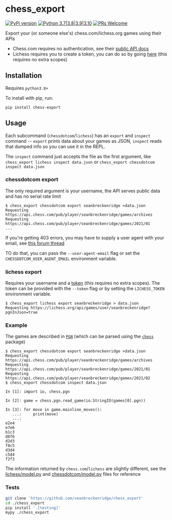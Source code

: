 # chess_export

[![PyPi version](https://img.shields.io/pypi/v/chess_export.svg)](https://pypi.python.org/pypi/chess_export) [![Python 3.7|3.8|3.9|3.10](https://img.shields.io/pypi/pyversions/chess_export.svg)](https://pypi.python.org/pypi/chess_export) [![PRs Welcome](https://img.shields.io/badge/PRs-welcome-brightgreen.svg?style=flat-square)](http://makeapullrequest.com)

Export your (or someone else's) chess.com/lichess.org games using their APIs

- Chess.com requires no authentication, see their [public API docs](https://www.chess.com/news/view/published-data-api)
- Lichess requires you to create a token, you can do so by going [here](https://lichess.org/account/oauth/token/create?description=lichess+export) (this requires no extra scopes)

## Installation

Requires `python3.8+`

To install with pip, run:

    pip install chess-export

## Usage

Each subcommand (`chessdotcom`/`lichess`) has an `export` and `inspect` command -- `export` prints data about your games as JSON, `inspect` reads that dumped info so you can use it in the REPL.

The `inspect` command just accepts the file as the first argument, like `chess_export lichess inspect data.json` or `chess_export chessdotcom inspect data.json`

### chessdotcom export

The only required argument is your username, the API serves public data and has no serial rate limit

```
$ chess_export chessdotcom export seanbreckenridge >data.json
Requesting https://api.chess.com/pub/player/seanbreckenridge/games/archives
Requesting https://api.chess.com/pub/player/seanbreckenridge/games/2021/01
...
```

If you're getting 403 errors, you may have to supply a user agent with your email, see [this forum thread](https://www.chess.com/clubs/forum/view/error-403-in-member-profile)

TO do that, you can pass the `--user-agent-email` flag or set the `CHESSDOTCOM_USER_AGENT_EMAIL` environment variable.

### lichess export

Requires your username and a [token](https://lichess.org/account/oauth/token/create?description=lichess+export) (this requires no extra scopes). The token can be provided with the `--token` flag or by setting the `LICHESS_TOKEN` environment variable.

```
$ chess_export lichess export seanbreckenridge > data.json
Requesting https://lichess.org/api/games/user/seanbreckenridge?pgnInJson=true
```

### Example

The games are described in [`PGN`](https://en.wikipedia.org/wiki/Portable_Game_Notation) (which can be parsed using the [`chess`](https://python-chess.readthedocs.io/en/latest/pgn.html) package)

```
$ chess_export chessdotcom export seanbreckenridge >data.json
Requesting https://api.chess.com/pub/player/seanbreckenridge/games/archives
Requesting https://api.chess.com/pub/player/seanbreckenridge/games/2021/01
Requesting https://api.chess.com/pub/player/seanbreckenridge/games/2021/02
$ chess_export chessdotcom inspect data.json

In [1]: import io, chess.pgn

In [2]: game = chess.pgn.read_game(io.StringIO(games[0].pgn))

In [3]: for move in game.mainline_moves():
   ...:     print(move)
   ...:
e2e4
e7e6
b1c3
d8f6
d2d3
f8c5
d3d4
c5d4
f2f3
```

The information returned by `chess.com`/`lichess` are slightly different, see the [lichess/model.py](chess_export/lichess/model.py) and [chessdotcom/model.py](chess_export/chessdotcom/model.py) files for reference

### Tests

```bash
git clone 'https://github.com/seanbreckenridge/chess_export'
cd ./chess_export
pip install '.[testing]'
mypy ./chess_export
```
